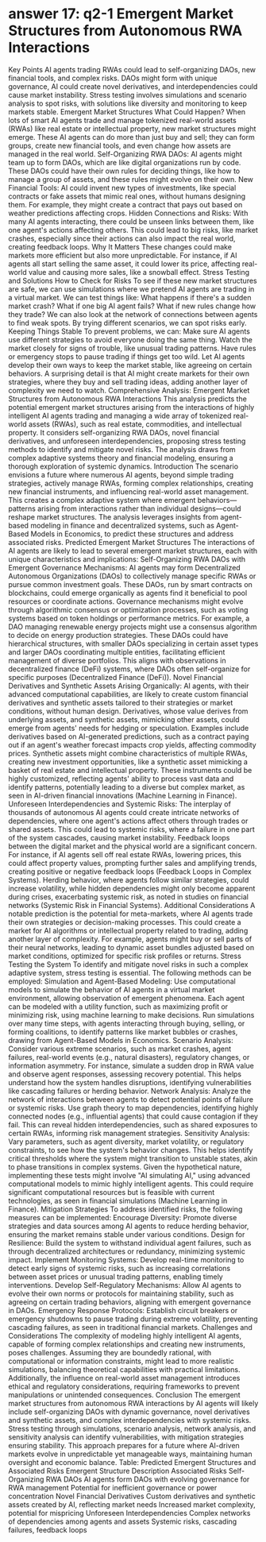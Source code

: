# answer 17: q2-1 Emergent Market Structures from Autonomous RWA Interactions


Key Points
AI agents trading RWAs could lead to self-organizing DAOs, new financial tools, and complex risks.
DAOs might form with unique governance, AI could create novel derivatives, and interdependencies could cause market instability.
Stress testing involves simulations and scenario analysis to spot risks, with solutions like diversity and monitoring to keep markets stable.
Emergent Market Structures
What Could Happen?
When lots of smart AI agents trade and manage tokenized real-world assets (RWAs) like real estate or intellectual property, new market structures might emerge. These AI agents can do more than just buy and sell; they can form groups, create new financial tools, and even change how assets are managed in the real world.
Self-Organizing RWA DAOs: AI agents might team up to form DAOs, which are like digital organizations run by code. These DAOs could have their own rules for deciding things, like how to manage a group of assets, and these rules might evolve on their own.
New Financial Tools: AI could invent new types of investments, like special contracts or fake assets that mimic real ones, without humans designing them. For example, they might create a contract that pays out based on weather predictions affecting crops.
Hidden Connections and Risks: With many AI agents interacting, there could be unseen links between them, like one agent's actions affecting others. This could lead to big risks, like market crashes, especially since their actions can also impact the real world, creating feedback loops.
Why It Matters
These changes could make markets more efficient but also more unpredictable. For instance, if AI agents all start selling the same asset, it could lower its price, affecting real-world value and causing more sales, like a snowball effect.
Stress Testing and Solutions
How to Check for Risks
To see if these new market structures are safe, we can use simulations where we pretend AI agents are trading in a virtual market. We can test things like:
What happens if there's a sudden market crash?
What if one big AI agent fails?
What if new rules change how they trade?
We can also look at the network of connections between agents to find weak spots. By trying different scenarios, we can spot risks early.
Keeping Things Stable
To prevent problems, we can:
Make sure AI agents use different strategies to avoid everyone doing the same thing.
Watch the market closely for signs of trouble, like unusual trading patterns.
Have rules or emergency stops to pause trading if things get too wild.
Let AI agents develop their own ways to keep the market stable, like agreeing on certain behaviors.
A surprising detail is that AI might create markets for their own strategies, where they buy and sell trading ideas, adding another layer of complexity we need to watch.
Comprehensive Analysis: Emergent Market Structures from Autonomous RWA Interactions
This analysis predicts the potential emergent market structures arising from the interactions of highly intelligent AI agents trading and managing a wide array of tokenized real-world assets (RWAs), such as real estate, commodities, and intellectual property. It considers self-organizing RWA DAOs, novel financial derivatives, and unforeseen interdependencies, proposing stress testing methods to identify and mitigate novel risks. The analysis draws from complex adaptive systems theory and financial modeling, ensuring a thorough exploration of systemic dynamics.
Introduction
The scenario envisions a future where numerous AI agents, beyond simple trading strategies, actively manage RWAs, forming complex relationships, creating new financial instruments, and influencing real-world asset management. This creates a complex adaptive system where emergent behaviors—patterns arising from interactions rather than individual designs—could reshape market structures. The analysis leverages insights from agent-based modeling in finance and decentralized systems, such as Agent-Based Models in Economics, to predict these structures and address associated risks.
Predicted Emergent Market Structures
The interactions of AI agents are likely to lead to several emergent market structures, each with unique characteristics and implications:
Self-Organizing RWA DAOs with Emergent Governance Mechanisms:
AI agents may form Decentralized Autonomous Organizations (DAOs) to collectively manage specific RWAs or pursue common investment goals. These DAOs, run by smart contracts on blockchains, could emerge organically as agents find it beneficial to pool resources or coordinate actions.
Governance mechanisms might evolve through algorithmic consensus or optimization processes, such as voting systems based on token holdings or performance metrics. For example, a DAO managing renewable energy projects might use a consensus algorithm to decide on energy production strategies.
These DAOs could have hierarchical structures, with smaller DAOs specializing in certain asset types and larger DAOs coordinating multiple entities, facilitating efficient management of diverse portfolios. This aligns with observations in decentralized finance (DeFi) systems, where DAOs often self-organize for specific purposes (Decentralized Finance (DeFi)).
Novel Financial Derivatives and Synthetic Assets Arising Organically:
AI agents, with their advanced computational capabilities, are likely to create custom financial derivatives and synthetic assets tailored to their strategies or market conditions, without human design. Derivatives, whose value derives from underlying assets, and synthetic assets, mimicking other assets, could emerge from agents' needs for hedging or speculation.
Examples include derivatives based on AI-generated predictions, such as a contract paying out if an agent's weather forecast impacts crop yields, affecting commodity prices. Synthetic assets might combine characteristics of multiple RWAs, creating new investment opportunities, like a synthetic asset mimicking a basket of real estate and intellectual property.
These instruments could be highly customized, reflecting agents' ability to process vast data and identify patterns, potentially leading to a diverse but complex market, as seen in AI-driven financial innovations (Machine Learning in Finance).
Unforeseen Interdependencies and Systemic Risks:
The interplay of thousands of autonomous AI agents could create intricate networks of dependencies, where one agent's actions affect others through trades or shared assets. This could lead to systemic risks, where a failure in one part of the system cascades, causing market instability.
Feedback loops between the digital market and the physical world are a significant concern. For instance, if AI agents sell off real estate RWAs, lowering prices, this could affect property values, prompting further sales and amplifying trends, creating positive or negative feedback loops (Feedback Loops in Complex Systems).
Herding behavior, where agents follow similar strategies, could increase volatility, while hidden dependencies might only become apparent during crises, exacerbating systemic risk, as noted in studies on financial networks (Systemic Risk in Financial Systems).
Additional Considerations
A notable prediction is the potential for meta-markets, where AI agents trade their own strategies or decision-making processes. This could create a market for AI algorithms or intellectual property related to trading, adding another layer of complexity. For example, agents might buy or sell parts of their neural networks, leading to dynamic asset bundles adjusted based on market conditions, optimized for specific risk profiles or returns.
Stress Testing the System
To identify and mitigate novel risks in such a complex adaptive system, stress testing is essential. The following methods can be employed:
Simulation and Agent-Based Modeling:
Use computational models to simulate the behavior of AI agents in a virtual market environment, allowing observation of emergent phenomena. Each agent can be modeled with a utility function, such as maximizing profit or minimizing risk, using machine learning to make decisions.
Run simulations over many time steps, with agents interacting through buying, selling, or forming coalitions, to identify patterns like market bubbles or crashes, drawing from Agent-Based Models in Economics.
Scenario Analysis:
Consider various extreme scenarios, such as market crashes, agent failures, real-world events (e.g., natural disasters), regulatory changes, or information asymmetry. For instance, simulate a sudden drop in RWA value and observe agent responses, assessing recovery potential.
This helps understand how the system handles disruptions, identifying vulnerabilities like cascading failures or herding behavior.
Network Analysis:
Analyze the network of interactions between agents to detect potential points of failure or systemic risks. Use graph theory to map dependencies, identifying highly connected nodes (e.g., influential agents) that could cause contagion if they fail.
This can reveal hidden interdependencies, such as shared exposures to certain RWAs, informing risk management strategies.
Sensitivity Analysis:
Vary parameters, such as agent diversity, market volatility, or regulatory constraints, to see how the system's behavior changes. This helps identify critical thresholds where the system might transition to unstable states, akin to phase transitions in complex systems.
Given the hypothetical nature, implementing these tests might involve "AI simulating AI," using advanced computational models to mimic highly intelligent agents. This could require significant computational resources but is feasible with current technologies, as seen in financial simulations (Machine Learning in Finance).
Mitigation Strategies
To address identified risks, the following measures can be implemented:
Encourage Diversity: Promote diverse strategies and data sources among AI agents to reduce herding behavior, ensuring the market remains stable under various conditions.
Design for Resilience: Build the system to withstand individual agent failures, such as through decentralized architectures or redundancy, minimizing systemic impact.
Implement Monitoring Systems: Develop real-time monitoring to detect early signs of systemic risks, such as increasing correlations between asset prices or unusual trading patterns, enabling timely interventions.
Develop Self-Regulatory Mechanisms: Allow AI agents to evolve their own norms or protocols for maintaining stability, such as agreeing on certain trading behaviors, aligning with emergent governance in DAOs.
Emergency Response Protocols: Establish circuit breakers or emergency shutdowns to pause trading during extreme volatility, preventing cascading failures, as seen in traditional financial markets.
Challenges and Considerations
The complexity of modeling highly intelligent AI agents, capable of forming complex relationships and creating new instruments, poses challenges. Assuming they are boundedly rational, with computational or information constraints, might lead to more realistic simulations, balancing theoretical capabilities with practical limitations. Additionally, the influence on real-world asset management introduces ethical and regulatory considerations, requiring frameworks to prevent manipulations or unintended consequences.
Conclusion
The emergent market structures from autonomous RWA interactions by AI agents will likely include self-organizing DAOs with dynamic governance, novel derivatives and synthetic assets, and complex interdependencies with systemic risks. Stress testing through simulations, scenario analysis, network analysis, and sensitivity analysis can identify vulnerabilities, with mitigation strategies ensuring stability. This approach prepares for a future where AI-driven markets evolve in unpredictable yet manageable ways, maintaining human oversight and economic balance.
Table: Predicted Emergent Structures and Associated Risks
Emergent Structure
Description
Associated Risks
Self-Organizing RWA DAOs
AI agents form DAOs with evolving governance for RWA management
Potential for inefficient governance or power concentration
Novel Financial Derivatives
Custom derivatives and synthetic assets created by AI, reflecting market needs
Increased market complexity, potential for mispricing
Unforeseen Interdependencies
Complex networks of dependencies among agents and assets
Systemic risks, cascading failures, feedback loops